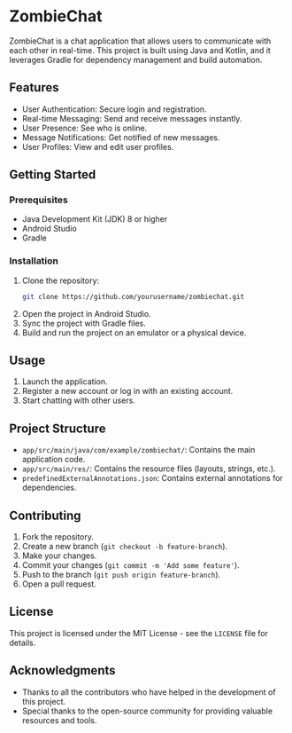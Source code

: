 # ZombieChat

ZombieChat is a chat application that allows users to communicate with each other in real-time. This project is built using Java and Kotlin, and it leverages Gradle for dependency management and build automation.

## Features

- User Authentication: Secure login and registration.
- Real-time Messaging: Send and receive messages instantly.
- User Presence: See who is online.
- Message Notifications: Get notified of new messages.
- User Profiles: View and edit user profiles.

## Getting Started

### Prerequisites

- Java Development Kit (JDK) 8 or higher
- Android Studio
- Gradle

### Installation

1. Clone the repository:
    ```sh
    git clone https://github.com/yourusername/zombiechat.git
    ```
2. Open the project in Android Studio.
3. Sync the project with Gradle files.
4. Build and run the project on an emulator or a physical device.

## Usage

1. Launch the application.
2. Register a new account or log in with an existing account.
3. Start chatting with other users.

## Project Structure

- `app/src/main/java/com/example/zombiechat/`: Contains the main application code.
- `app/src/main/res/`: Contains the resource files (layouts, strings, etc.).
- `predefinedExternalAnnotations.json`: Contains external annotations for dependencies.

## Contributing

1. Fork the repository.
2. Create a new branch (`git checkout -b feature-branch`).
3. Make your changes.
4. Commit your changes (`git commit -m 'Add some feature'`).
5. Push to the branch (`git push origin feature-branch`).
6. Open a pull request.

## License

This project is licensed under the MIT License - see the `LICENSE` file for details.

## Acknowledgments

- Thanks to all the contributors who have helped in the development of this project.
- Special thanks to the open-source community for providing valuable resources and tools.